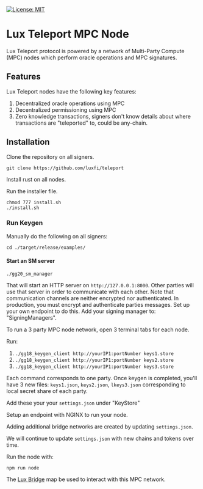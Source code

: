 [![License: MIT](https://img.shields.io/badge/License-MIT-yellow.svg)](https://opensource.org/licenses/MIT)

# Lux Teleport MPC Node
Lux Teleport protocol is powered by a network of Multi-Party Compute (MPC) nodes which perform oracle operations and MPC signatures.

## Features
Lux Teleport nodes have the following key features:

1. Decentralized oracle operations using MPC
2. Decentralized permissioning using MPC
3. Zero knowledge transactions, signers don't know details about where transactions are "teleported" to, could be any-chain.

## Installation
Clone the repository on all signers.

```
git clone https://github.com/luxfi/teleport
```

Install rust on all nodes.

Run the installer file.

```
chmod 777 install.sh
./install.sh
```

### Run Keygen

Manually do the following on all signers:

`cd ./target/release/examples/`

#### Start an SM server

`./gg20_sm_manager`

That will start an HTTP server on `http://127.0.0.1:8000`. Other parties will use that server in order to communicate with
each other. Note that communication channels are neither encrypted nor authenticated. In production, you must encrypt and
authenticate parties messages. Set up your own endpoint to do this. Add your signing manager to: "SigningManagers".

To run a 3 party MPC node network, open 3 terminal tabs for each node.

Run:

1. `./gg18_keygen_client http://yourIP1:portNumber keys1.store`
2. `./gg18_keygen_client http://yourIP1:portNumber keys2.store`
3. `./gg18_keygen_client http://yourIP1:portNumber keys3.store`

Each command corresponds to one party. Once keygen is completed, you'll have 3 new files:
`keys1.json`, `keys2.json`, `lkeys3.json` corresponding to local secret
share of each party.

Add these your your `settings.json` under "KeyStore"

Setup an endpoint with NGINX to run your node.

Adding additional bridge networks are created by updating `settings.json`.

We will continue to update `settings.json` with new chains and tokens over time.

Run the node with:

```
npm run node
```

The [Lux Bridge](https://github.com/luxfi/bridge) map be used to interact with this MPC network.
